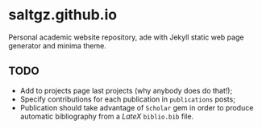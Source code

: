 # saltgz.github.io

Personal academic website repository, 
ade with Jekyll static web page generator and minima theme.

## TODO

- Add to projects page last projects (why anybody does do that!);
- Specify contributions for each publication in `publications` posts;
- Publication should take advantage of `Scholar` gem in order 
to produce automatic bibliography from a *LateX* `biblio.bib` file.

